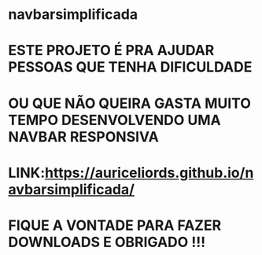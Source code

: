 # navbarsimplificada
# ESTE PROJETO É PRA AJUDAR PESSOAS QUE TENHA DIFICULDADE 
# OU QUE NÃO QUEIRA GASTA MUITO TEMPO DESENVOLVENDO UMA NAVBAR RESPONSIVA
# LINK:https://auriceliords.github.io/navbarsimplificada/
# FIQUE A VONTADE PARA FAZER DOWNLOADS E OBRIGADO !!!
